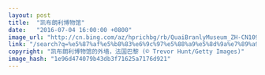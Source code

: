 ```yaml
---
layout: post
title:  "凯布朗利博物馆"
date:   "2016-07-04 16:00:00 +0800"
image_url: "http://cn.bing.com/az/hprichbg/rb/QuaiBranlyMuseum_ZH-CN10941225231_1920x1080.jpg"
link: "/search?q=%e5%87%af%e5%b8%83%e6%9c%97%e5%88%a9%e5%8d%9a%e7%89%a9%e9%a6%86&form=pgbar1&mkt=zh-cn"
copyright: "凯布朗利博物馆的外墙，法国巴黎 (© Trevor Hunt/Getty Images)"
image_hash: "1e96d474079b43db3f71625a7176d921"
---
```

